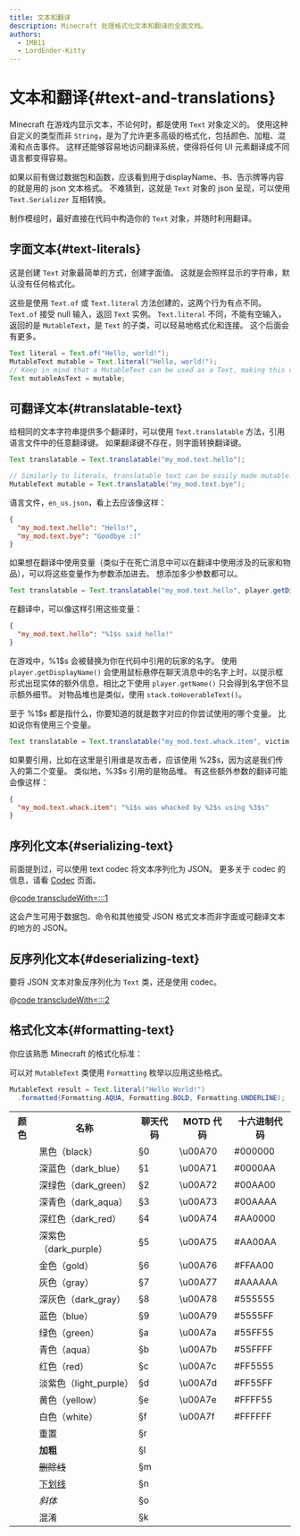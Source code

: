 ```yaml
---
title: 文本和翻译
description: Minecraft 处理格式化文本和翻译的全面文档。
authors:
  - IMB11
  - LordEnder-Kitty
---
```


# 文本和翻译{#text-and-translations}

Minecraft 在游戏内显示文本，不论何时，都是使用 `Text` 对象定义的。
使用这种自定义的类型而非 `String`，是为了允许更多高级的格式化，包括颜色、加粗、混淆和点击事件。 这样还能够容易地访问翻译系统，使得将任何 UI 元素翻译成不同语言都变得容易。

如果以前有做过数据包和函数，应该看到用于displayName、书、告示牌等内容的就是用的 json 文本格式。 不难猜到，这就是 `Text` 对象的 json 呈现，可以使用 `Text.Serializer` 互相转换。

制作模组时，最好直接在代码中构造你的 `Text` 对象，并随时利用翻译。

## 字面文本{#text-literals}

这是创建 `Text` 对象最简单的方式，创建字面值。 这就是会照样显示的字符串，默认没有任何格式化。

这些是使用 `Text.of` 或 `Text.literal` 方法创建的，这两个行为有点不同。 `Text.of` 接受 null 输入，返回 `Text` 实例。 `Text.literal` 不同，不能有空输入，返回的是 `MutableText`，是 `Text` 的子类，可以轻易地格式化和连接。 这个后面会有更多。

```java
Text literal = Text.of("Hello, world!");
MutableText mutable = Text.literal("Hello, world!");
// Keep in mind that a MutableText can be used as a Text, making this valid:
Text mutableAsText = mutable;
```

## 可翻译文本{#translatable-text}

给相同的文本字符串提供多个翻译时，可以使用 `Text.translatable` 方法，引用语言文件中的任意翻译键。 如果翻译键不存在，则字面转换翻译键。

```java
Text translatable = Text.translatable("my_mod.text.hello");

// Similarly to literals, translatable text can be easily made mutable.
MutableText mutable = Text.translatable("my_mod.text.bye");
```

语言文件，`en_us.json`，看上去应该像这样：

```json
{
  "my_mod.text.hello": "Hello!",
  "my_mod.text.bye": "Goodbye :("
}
```

如果想在翻译中使用变量（类似于在死亡消息中可以在翻译中使用涉及的玩家和物品），可以将这些变量作为参数添加进去。 想添加多少参数都可以。

```java
Text translatable = Text.translatable("my_mod.text.hello", player.getDisplayName());
```

在翻译中，可以像这样引用这些变量：

```json
{
  "my_mod.text.hello": "%1$s said hello!"
}
```

在游戏中，%1\$s 会被替换为你在代码中引用的玩家的名字。 使用 `player.getDisplayName()` 会使用鼠标悬停在聊天消息中的名字上时，以提示框形式出现实体的额外信息，相比之下使用 `player.getName()` 只会得到名字但不显示额外细节。 对物品堆也是类似，使用 `stack.toHoverableText()`。

至于 %1\$s 都是指什么，你要知道的就是数字对应的你尝试使用的哪个变量。 比如说你有使用三个变量。

```java
Text translatable = Text.translatable("my_mod.text.whack.item", victim.getDisplayName(), attacker.getDisplayName(), itemStack.toHoverableText());
```

如果要引用，比如在这里是引用谁是攻击者，应该使用 %2\$s，因为这是我们传入的第二个变量。 类似地，%3\$s 引用的是物品堆。 有这些额外参数的翻译可能会像这样：

```json
{
  "my_mod.text.whack.item": "%1$s was whacked by %2$s using %3$s"
}
```

## 序列化文本{#serializing-text}

<!-- NOTE: These have been put into the reference mod as they're likely to be updated to codecs in the next few updates. -->

前面提到过，可以使用 text codec 将文本序列化为 JSON。 更多关于 codec 的信息，请看 [Codec](./codecs) 页面。

@[code transcludeWith=:::1](@/reference/latest/src/client/java/com/example/docs/rendering/TextTests.java)

这会产生可用于数据包、命令和其他接受 JSON 格式文本而非字面或可翻译文本的地方的 JSON。

## 反序列化文本{#deserializing-text}

要将 JSON 文本对象反序列化为 `Text` 类，还是使用 codec。

@[code transcludeWith=:::2](@/reference/latest/src/client/java/com/example/docs/rendering/TextTests.java)

## 格式化文本{#formatting-text}

你应该熟悉 Minecraft 的格式化标准：

可以对 `MutableText` 类使用 `Formatting` 枚举以应用这些格式。

```java
MutableText result = Text.literal("Hello World!")
  .formatted(Formatting.AQUA, Formatting.BOLD, Formatting.UNDERLINE);
```

<table>
    <tbody><tr><th>颜色</th><th>名称</th><th>聊天代码</th><th>MOTD 代码</th><th>十六进制代码</th></tr>
    <tr><td><ColorSwatch color="#000000" /></td><td>黑色（black）</td><td>§0</td><td>\u00A70</td><td>#000000</td></tr>
    <tr><td><ColorSwatch color="#0000AA" /></td><td>深蓝色（dark_blue）</td><td>§1</td><td>\u00A71</td><td>#0000AA</td></tr>
    <tr><td><ColorSwatch color="#00AA00" /></td><td>深绿色（dark_green）</td><td>§2</td><td>\u00A72</td><td>#00AA00</td></tr>
    <tr><td><ColorSwatch color="#00AAAA" /></td><td>深青色（dark_aqua）</td><td>§3</td><td>\u00A73</td><td>#00AAAA</td></tr>
    <tr><td><ColorSwatch color="#AA0000" /></td><td>深红色（dark_red）</td><td>§4</td><td>\u00A74</td><td>#AA0000</td></tr>
    <tr><td><ColorSwatch color="#AA00AA" /></td><td>深紫色（dark_purple）</td><td>§5</td><td>\u00A75</td><td>#AA00AA</td></tr>
    <tr><td><ColorSwatch color="#FFAA00" /></td><td>金色（gold）</td><td>§6</td><td>\u00A76</td><td>#FFAA00</td></tr>
    <tr><td><ColorSwatch color="#AAAAAA"/></td><td>灰色（gray）</td><td>§7</td><td>\u00A77</td><td>#AAAAAA</td></tr>
    <tr><td><ColorSwatch color="#555555" /></td><td>深灰色（dark_gray）</td><td>§8</td><td>\u00A78</td><td>#555555</td></tr>
    <tr><td><ColorSwatch color="#5555FF" /></td><td>蓝色（blue）</td><td>§9</td><td>\u00A79</td><td>#5555FF</td></tr>
    <tr><td><ColorSwatch color="#55FF55" /></td><td>绿色（green）</td><td>§a</td><td>\u00A7a</td><td>#55FF55</td></tr>
    <tr><td><ColorSwatch color="#55FFFF" /></td><td>青色（aqua）</td><td>§b</td><td>\u00A7b</td><td>#55FFFF</td></tr>
    <tr><td><ColorSwatch color="#FF5555" /></td><td>红色（red）</td><td>§c</td><td>\u00A7c</td><td>#FF5555</td></tr>
    <tr><td><ColorSwatch color="#FF55FF" /></td><td>淡紫色（light_purple）</td><td>§d</td><td>\u00A7d</td><td>#FF55FF</td></tr>
    <tr><td><ColorSwatch color="#FFFF55" /></td><td>黄色（yellow）</td><td>§e</td><td>\u00A7e</td><td>#FFFF55</td></tr>
    <tr><td><ColorSwatch color="#FFFFFF" /></td><td>白色（white）</td><td>§f</td><td>\u00A7f</td><td>#FFFFFF</td></tr>
    <tr><td></td><td>重置</td><td>§r</td><td></td><td></td></tr>
    <tr><td></td><td><b>加粗</b></td><td>§l</td><td></td><td></td></tr>
    <tr><td></td><td><s>删除线</s></td><td>§m</td><td></td><td></td></tr>
    <tr><td></td><td><u>下划线</u></td><td>§n</td><td></td><td></td></tr>
    <tr><td></td><td><i>斜体</i></td><td>§o</td><td></td><td></td></tr>
    <tr><td></td><td>混淆</td><td>§k</td><td></td><td></td></tr>
</tbody></table>
